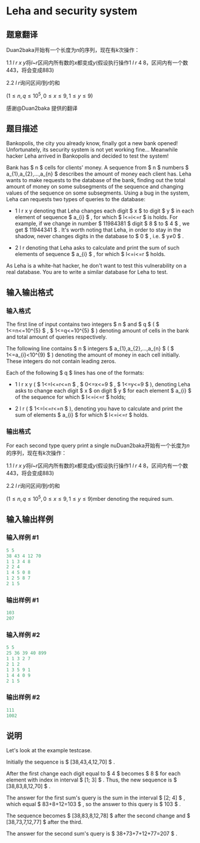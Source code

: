 # Leha and security system

## 题意翻译

Duan2baka开始有一个长度为$n$的序列，现在有$k$次操作：

1.$1\; l\; r\; x\; y$将$l$~$r$区间内所有数的$x$都变成$y$(假设执行操作$1\; l\; r\; 4\; 8$，区间内有一个数443，将会变成883)

2.$2\; l\; r$询问区间$l$到$r$的和

($1\le n,q\le 10^5,0\le x \le 9,1\le y \le 9$)

感谢@Duan2baka 提供的翻译

## 题目描述

Bankopolis, the city you already know, finally got a new bank opened! Unfortunately, its security system is not yet working fine... Meanwhile hacker Leha arrived in Bankopolis and decided to test the system!

Bank has $ n $ cells for clients' money. A sequence from $ n $ numbers $ a_{1},a_{2},...,a_{n} $ describes the amount of money each client has. Leha wants to make requests to the database of the bank, finding out the total amount of money on some subsegments of the sequence and changing values of the sequence on some subsegments. Using a bug in the system, Leha can requests two types of queries to the database:

- 1 l r x y denoting that Leha changes each digit $ x $ to digit $ y $ in each element of sequence $ a_{i} $ , for which $ l<=i<=r $ is holds. For example, if we change in number $ 11984381 $ digit $ 8 $ to $ 4 $ , we get $ 11944341 $ . It's worth noting that Leha, in order to stay in the shadow, never changes digits in the database to $ 0 $ , i.e. $ y≠0 $ .

- 2 l r denoting that Leha asks to calculate and print the sum of such elements of sequence $ a_{i} $ , for which $ l<=i<=r $ holds.

As Leha is a white-hat hacker, he don't want to test this vulnerability on a real database. You are to write a similar database for Leha to test.

## 输入输出格式

### 输入格式

The first line of input contains two integers $ n $ and $ q $ ( $ 1<=n<=10^{5} $ , $ 1<=q<=10^{5} $ ) denoting amount of cells in the bank and total amount of queries respectively.

The following line contains $ n $ integers $ a_{1},a_{2},...,a_{n} $ ( $ 1<=a_{i}&lt;10^{9} $ ) denoting the amount of money in each cell initially. These integers do not contain leading zeros.

Each of the following $ q $ lines has one of the formats:

- 1 l r x y ( $ 1<=l<=r<=n $ , $ 0<=x<=9 $ , $ 1<=y<=9 $ ), denoting Leha asks to change each digit $ x $ on digit $ y $ for each element $ a_{i} $ of the sequence for which $ l<=i<=r $ holds;

- 2 l r ( $ 1<=l<=r<=n $ ), denoting you have to calculate and print the sum of elements $ a_{i} $ for which $ l<=i<=r $ holds.

### 输出格式

For each second type query print a single nuDuan2baka开始有一个长度为$n$的序列，现在有$k$次操作：

1.$1\; l\; r\; x\; y$将$l$~$r$区间内所有数的$x$都变成$y$(假设执行操作$1\; l\; r\; 4\; 8$，区间内有一个数443，将会变成883)

2.$2\; l\; r$询问区间$l$到$r$的和

($1\le n,q\le 10^5,0\le x \le 9,1\le y \le 9$)mber denoting the required sum.

## 输入输出样例

### 输入样例 #1

```cpp
5 5
38 43 4 12 70
1 1 3 4 8
2 2 4
1 4 5 0 8
1 2 5 8 7
2 1 5

```
### 输出样例 #1

```cpp
103
207

```
### 输入样例 #2

```cpp
5 5
25 36 39 40 899
1 1 3 2 7
2 1 2
1 3 5 9 1
1 4 4 0 9
2 1 5

```
### 输出样例 #2

```cpp
111
1002

```
## 说明

Let's look at the example testcase.

Initially the sequence is $ [38,43,4,12,70] $ .

After the first change each digit equal to $ 4 $ becomes $ 8 $ for each element with index in interval $ [1; 3] $ . Thus, the new sequence is $ [38,83,8,12,70] $ .

The answer for the first sum's query is the sum in the interval $ [2; 4] $ , which equal $ 83+8+12=103 $ , so the answer to this query is $ 103 $ .

The sequence becomes $ [38,83,8,12,78] $ after the second change and $ [38,73,7,12,77] $ after the third.

The answer for the second sum's query is $ 38+73+7+12+77=207 $ .

